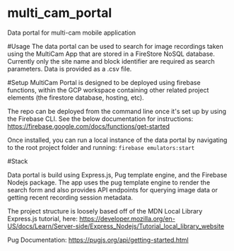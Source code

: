 # multi_cam_portal
Data portal for multi-cam mobile application

#Usage
The data portal can be used to search for image recordings taken using the MultiCam App that are stored in a FireStore NoSQL database. Currently only the site name and block identifier are required as search parameters. Data is provided as a .csv file.

#Setup
MultiCam Portal is designed to be deployed using firebase functions, within the GCP workspace containing other related project elements (the firestore database, hosting, etc).

The repo can be deployed from the command line once it's set up by using the Firebase CLI. See the below documentation for instructions:
https://firebase.google.com/docs/functions/get-started

Once installed, you can run a local instance of the data portal by navigating to the root project folder and running:
`firebase emulators:start`

#Stack

Data portal is build using Express.js, Pug template engine, and the Firebase Nodejs package. The app uses the pug template engine to render the search form and also provides API endpoints for querying image data or getting recent recording session metadata. 

The project structure is loosely based off of the MDN Local Library Express.js tutorial, here:
https://developer.mozilla.org/en-US/docs/Learn/Server-side/Express_Nodejs/Tutorial_local_library_website

Pug Documentation:
https://pugjs.org/api/getting-started.html




